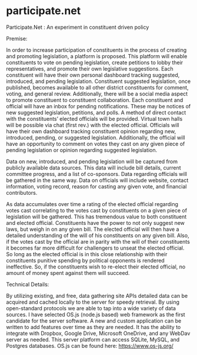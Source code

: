 # participate.net

Participate.Net : An experiment in constituent driven policy

Premise:

In order to increase participation of constituents in the process of creating and promoting legislation, a platform is proposed. This platform will enable constituents to vote on pending legislation, create petitions to lobby their representatives, and promote their own legislative suggestions. Each constituent will have their own personal dashboard tracking suggested, introduced, and pending legislation. Constituent suggested legislation, once published, becomes available to all other district constituents for comment, voting, and general review. Additionally, there will be a social media aspect to promote constituent to constituent collaboration. Each constituent and official will have an inbox for pending notifications. These may be notices of new suggested legislation, petitions, and polls. A method of direct contact with the constituents’ elected officials will be provided. Virtual town halls will be possible via chat (first rev.) with the elected official. Officials will have their own dashboard tracking constituent opinion regarding new, introduced, pending, or suggested legislation. Additionally, the official will have an opportunity to comment on votes they cast on any given piece of pending legislation or opinion regarding suggested legislation.

Data on new, introduced, and pending legislation will be captured from publicly available data sources. This data will include bill details, current committee progress, and a list of co-sponsors. Data regarding officials will be gathered in the same way. Data on officials will include website, contact information, voting record, reason for casting any given vote, and financial contributors.

As data accumulates over time a rating of the elected official regarding votes cast correlating to the votes cast by constituents on a given piece of legislation will be gathered. This has tremendous value to both constituent and elected official. Constituents have the power to not only suggest new laws, but weigh in on any given bill. The elected official will then have a detailed understanding of the will of his constituents on any given bill. Also, if the votes cast by the official are in parity with the will of their constituents it becomes far more difficult for challengers to unseat the elected official. So long as the elected official is in this close relationship with their constituents punitive spending by political opponents is rendered ineffective. So, if the constituents wish to re-elect their elected official, no amount of money spent against them will succeed.


Technical Details:


By utilizing existing, and free, data gathering site APIs detailed data can be acquired and cached locally to the server for speedy retrieval. By using open-standard protocols we are able to tap into a wide variety of data sources. I have selected OS.js (node.js based) web framework as the first candidate for the server software. A new and custom application can be written to add features over time as they are needed. It has the ability to integrate with Dropbox, Google Drive, Microsoft OneDrive, and any WebDav server as needed. This server platform can access SQLite, MySQL, and Postgres databases. OS.js can be found here: https://www.os-js.org/ 
